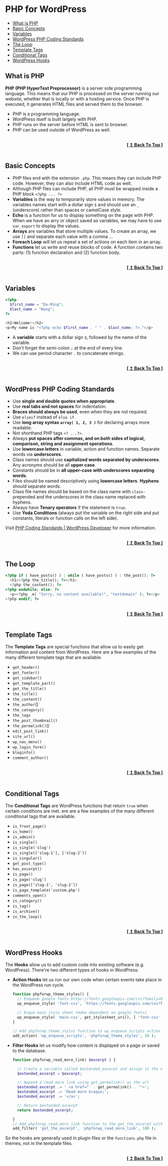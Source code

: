 # PHP for WordPress

- [What is PHP](#what-is-php)
- [Basic Concepts](#basic-concepts)
- [Variables](#variables)
- [WordPress PHP Coding Standards](#wordpress-php-coding-standards)
- [The Loop](#the-loop)
- [Template Tags](#template-tags)
- [Conditional Tags](#conditional-tags)
- [WordPress Hooks](#wordpress-hooks)

## What is PHP

**PHP (PHP HyperText Preprocessor)** is a server side programming language. This means that our PHP is processed on the server running our website, whether that is locally or with a hosting service. Once PHP is executed, it generates HTML files and served them to the browser.

- PHP is a programming language.
- WordPress itself is built largely with PHP.
- PHP runs on the server before HTML is sent to browser.
- PHP can be used outside of WordPress as well.

<br/>
<div align="right">
  <b><a href="#php-for-wordpress">[ ↥ Back To Top ]</a></b>
</div>
<br/>

## Basic Concepts

- PHP files end with the extension `.php`. This means they can include PHP code. However, they can also include HTML code as well.
- Although PHP files can include PHP, all PHP must be wrapped inside a PHP block `<?php ... ?>`
- **Variables** is the way to temporarily store values in memory. The variables names start with a dollar sign `$` and should use an `_` (underscore) rather than spaces or camelCase style.
- **Echo** is a function for us to display something on the page with PHP. When we have an arry or object saved as variables, we may have to use `var_export` to display the values.
- **Arrays** are variables that store multiple values. To create an array, we use `[]` and separate each value with a comma `,`.
- **Foreach Loop** will let us repeat a set of actions on each item in an array.
- **Functions** let us write and reuse blocks of code. A function contains two parts: (1) function declaration and (2) function body.

<br/>
<div align="right">
  <b><a href="#php-for-wordpress">[ ↥ Back To Top ]</a></b>
</div>
<br/>

## Variables

```php
<?php
  $first_name = "Da-Ming";
  $last_name = "Wang";
?>

<h2>Welcome!</h2>
<p>My name is "<?php echo $first_name . " " . $last_name; ?>."</p>
```

- A **variable** starts with a dollar sign `$`, followed by the name of the variable.
- Don't forget the semi-colon `;` at the end of every line.
- We can use period character `.` to concatenate strings.

<br/>
<div align="right">
  <b><a href="#php-for-wordpress">[ ↥ Back To Top ]</a></b>
</div>
<br/>

## WordPress PHP Coding Standards

- Use **single and double quotes when appropriate**.
- Use **real tabs and not spaces** for indentation.
- **Braces should always be used**, even when they are not required.
- Use `elseif` instead of `else if`.
- Use **long array syntax `array( 1, 2, 3 )`** for declaring arrays more readable.
- Not shorthand PHP tags `<? ...?>`.
- Always **put spaces after commas, and on both sides of logical, comparison, string and assignment operations**.
- Use **lowercase letters** in variable, action and function names. Separate words via **underscores**.
- Class names should use **capitalized words separated by underscores**. Any acronyms should be all **upper case**.
- Constants should be in **all upper-case with underscores separating words**.
- Files should be named descriptively using **lowercase letters**. **Hyphens** should separate words.
- Class file names should be based on the class name with `class-` prepended and the underscores in the class name replaced with hyphens.
- Always have **Tenary operators** if the statement is `true`.
- Use **Yoda Conditions** (always put the variable on the right side and put constants, literals or function calls on the left side).

Visit [PHP Coding Standards | WordPress Developer](https://developer.wordpress.org/coding-standards/wordpress-coding-standards/php/) for more information.

<br/>
<div align="right">
  <b><a href="#php-for-wordpress">[ ↥ Back To Top ]</a></b>
</div>
<br/>

## The Loop

```php
<?php if ( have_posts() ) : while ( have_posts() ) : the_post(); ?>
  <h1><?php the_title(); ?></h1>
  <?php the_content(); ?>
<?php endwhile; else: ?>
  <p><?php _e( "Sorry, no content available!", "textdomain" ); ?></p>
<?php endif; ?>
```

<br/>
<div align="right">
  <b><a href="#php-for-wordpress">[ ↥ Back To Top ]</a></b>
</div>
<br/>

## Template Tags

The **Template Tags** are special functions that allow us to easily get information and content from WordPress. Here are a few examples of the many different template tags that are available.

- `get_header()`
- `get_footer()`
- `get_sidebar()`
- `get_template_part()`
- `get_the_title()`
- `the_title()`
- `the_content()`
- `the_author`()`
- `the_category()`
- `the_tags`
- `the_post_thumbnail()`
- `the_permalink()`()
- `edit_post_link()`
- `site_url()`
- `wp_nav_menu()`
- `wp_login_form()`
- `bloginfo()`
- `comment_author()`
 

<br/>
<div align="right">
  <b><a href="#php-for-wordpress">[ ↥ Back To Top ]</a></b>
</div>
<br/>

## Conditional Tags

The **Conditional Tags** are WordPress functions that return `true` when certain conditions are met. ere are a few examples of the many different conditional tags that are available.

- `is_front_page()`
- `is_home()`
- `is_admin()`
- `is_single()`
- `is_single('slug')`
- `is_single(['slug-1'], ['slug-2'])`
- `is_singular()`
- `get_post_type()`
- `has_excerpt()`
- `is_page()`
- `is_page('slug')`
- `is_page(['slug-1', 'slug-2'])`
- `is_page_template('custom.php')`
- `comments_open()`
- `is_category()`
- `is_tag()`
- `is_archive()`
- `in_the_loop()`

<br/>
<div align="right">
  <b><a href="#php-for-wordpress">[ ↥ Back To Top ]</a></b>
</div>
<br/>

## WordPress Hooks

The **Hooks** allow us to add custom code into existing software (e.g. WordPress). There're two different types of hooks in WordPress:

- **Action Hooks** let us run our own code when certain events take place in the WordPress run cycle.

    ```php
    function phpforwp_theme_styles() {
      // Enqueue google fonts https://fonts.googleapis.com/css?family=Open+Sans|Varela+Round
      wp_enqueue_style( 'font-css', 'https://fonts.googleapis.com/css?family=Open+Sans|Varela+Round' );
      
      // Enque main style sheet (make dependent on google fonts)
      wp_enqueue_style( 'main-css', get_stylesheet_uri(), [ 'font-css' ], get_the_time() );
    }

    // Add phpforwp_theme_styles function to wp_enqueue_scripts action hook with a priority of 10
    add_action( 'wp_enqueue_scripts', 'phpforwp_theme_styles', 10 );
    ```

- **Filter Hooks** let us modify how content is displayed on a page or saved to the database.

    ```php
    function phpforwp_read_more_link( $excerpt ) {

      // Create a variable called $extended_excerpt and assign it the value of $excerpt
      $extended_excerpt = $excerpt;

      // Append a read more link using get_permalink() as the url
      $extended_excerpt .= ' <a href="' . get_permalink() . '">';
      $extended_excerpt .= 'Read more &raquo;';
      $extended_excerpt .= '</a>';

      // Return $extended_excerpt
      return $extended_excerpt;

    }
    // Add phpforwp_read_more_link function to the get_the_excerpt with a priority of 10
    add_filter( 'get_the_excerpt', 'phpforwp_read_more_link', 100 );
    ```

So the hooks are generally used in plugin files or the `functions.php` file in themes, not in the template files.

<br/>
<div align="right">
  <b><a href="#php-for-wordpress">[ ↥ Back To Top ]</a></b>
</div>
<br/>